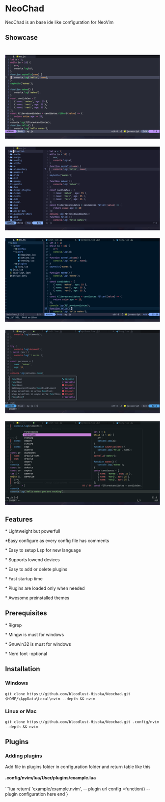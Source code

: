 <h1>NeoChad</h1>
<p>NeoChad is an base ide like configuration for NeoVim</p>

<h2>
   Showcase
   <h2>
      <div align="center">
         <h2></h2>
         <img src="Neovim.png" alt="" />
         <p></p>
         <img src="NeoVim2.png" alt="" />
         <p></p>
         <img src="NeoVim3.png" alt="" />
         <p></p>
         <img src="NeoVim4.png" alt="" />
         <p></p>
         <img src="NeoVim5.png" alt="" />

   </h2>
   <h2>Features</h2>
   <p>* Lightweight but powerfull</p>
   <p>*Easy configure as every config file has comments</p>
   <p>* Easy to setup Lsp for new language</p>
   <p>* Supports lowend devices</p>
   <p>* Easy to add or delete plugins</p>
   <p>* Fast startup time</p>
   <p>* Plugins are loaded only when needed</p>
   <p>* Awesome preinstalled themes</p>
   <h2>Prerequisites </h2>
   <p>* Rigrep</p>
   <p>* Mingw is must for windows</p>
   <p>* Gnuwin32 is must for windows</p>
   <p>* Nerd font -optional</p>

<h2>Installation</h2>
 <h3>Windows</h3>
    
    git clone https://github.com/bloodlust-Hisoka/Neochad.git $HOME/\AppData\Local\nvim --depth && nvim

<h3>Linux or Mac</h3>

    git clone https://github.com/bloodlust-Hisoka/Neochad.git .config/nvim --depth && nvim
    
<h2>Plugins</h2>
<h3>Adding plugins</h3>
<p>Add file in plugins folder in configuration folder and return table like this</p>
<h4>.config/nvim/lua/User/plugins/example.lua</h4>
```lua
return{
  'example/example.nvim', -- plugin url
  config =function()
  --plugin configuration here
  end
  }

```
  


